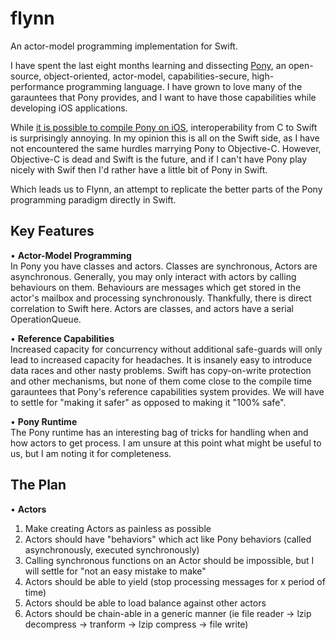 # flynn

An actor-model programming implementation for Swift.

I have spent the last eight months learning and dissecting [Pony](https://www.ponylang.io/discover/#what-is-pony), an open-source, object-oriented, actor-model, capabilities-secure, high-performance programming language. I have grown to love many of the garauntees that Pony provides, and I want to have those capabilities while developing iOS applications.

While [it is possible to compile Pony on iOS](https://github.com/KittyMac/ponyc), interoperability from C to Swift is surprisingly annoying. In my opinion this is all on the Swift side, as I have not encountered the same hurdles marrying Pony to Objective-C.  However, Objective-C is dead and Swift is the future, and if I can't have Pony play nicely with Swif then I'd rather have a little bit of Pony in Swift.

Which leads us to Flynn, an attempt to replicate the better parts of the Pony programming paradigm directly in Swift.

## Key Features

• **Actor-Model Programming**  
In Pony you have classes and actors.  Classes are synchronous, Actors are asynchronous.  Generally, you may only interact with actors by calling behaviours on them. Behaviours are messages which get stored in the actor's mailbox and processing synchronously. Thankfully, there is direct correlation to Swift here.  Actors are classes, and actors have a serial OperationQueue.

• **Reference Capabilities**  
Increased capacity for concurrency without additional safe-guards will only lead to increased capacity for headaches. It is insanely easy to introduce data races and other nasty problems. Swift has copy-on-write protection and other mechanisms, but none of them come close to the compile time garauntees that Pony's reference capabilities system provides. We will have to settle for "making it safer" as opposed to making it "100% safe".

• **Pony Runtime**  
The Pony runtime has an interesting bag of tricks for handling when and how actors to get process. I am unsure at this point what might be useful to us, but I am noting it for completeness.

## The Plan

• **Actors**

1. Make creating Actors as painless as possible
2. Actors should have "behaviors" which act like Pony behaviors (called asynchronously, executed synchronously)
3. Calling synchronous functions on an Actor should be impossible, but I will settle for "not an easy mistake to make"
4. Actors should be able to yield (stop processing messages for x period of time)
5. Actors should be able to load balance against other actors
6. Actors should be chain-able in a generic manner (ie file reader -> lzip decompress -> tranform -> lzip compress -> file write)